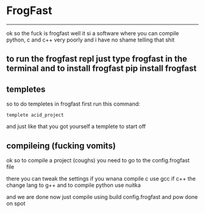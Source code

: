 # FrogFast

---
ok so the fuck is frogfast well it si a software where you can compile python, c and c++ very poorly and i have no shame telling that shit

to run the frogfast repl just type frogfast in the terminal and to install frogfast pip install frogfast
---

## templetes

so to do templetes in frogfast first run this command:

    templete acid_project

and just like that you got yourself a templete to start off

## compileing (fucking vomits)

ok so to compile a project (coughs) you need to go to the config.frogfast file

there you can tweak the settings if you wnana compile c use gcc if c++ the change lang to g++ and to compile python use nuitka

and we are done now just compile using build config.frogfast and pow done on spot